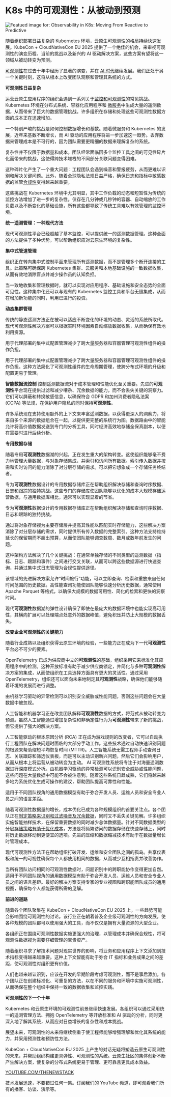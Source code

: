 # K8s 中的可观测性：从被动到预测

![Featued image for: Observability in K8s: Moving From Reactive to Predictive](https://cdn.thenewstack.io/media/2025/04/a81ce9bc-obsrvability123-1024x682.jpeg)

随着组织部署日益复杂的 Kubernetes 环境，云原生可观测性的格局持续快速发展。KubeCon + CloudNativeCon EU 2025 提供了一个绝佳的机会，来审视可观测性的演变历程、当前的挑战以及新兴的 AI 驱动解决方案，这些方案有望将这一领域从被动转变为预测。

[可观测性](https://thenewstack.io/observability/)在过去十年中经历了显著的演变，并在 [AI 时代](https://thenewstack.io/ai/)继续发展。我们正处于另一个关键时刻，这将从根本上改变团队观察和管理其系统的方式。

**可观测性日益复杂**

运营云原生应用程序的组织会遇到一系列关于[监控和可观测性](https://thenewstack.io/monitoring-vs-observability-whats-the-difference/)的常见挑战。Kubernetes 环境在分布式系统、容器化应用程序和 [微服务](https://thenewstack.io/microservices/)中生成大量的遥测数据，从而带来了巨大的数据管理挑战。许多组织在存储和处理这些可观测性数据方面的成本正在迅速增加。

一个特别严峻的挑战是如何控制数据增长和基数。随着微服务和 Kubernetes 的发展，近年来基数不断增长，而 AI 驱动的应用程序将进一步加速这一趋势。丢弃数据来管理成本是不可行的，因为团队需要更精细的数据来理解复杂的系统。

复杂性并不仅限于数据量和成本。团队经常面临因多个监控工具之间的可见性碎片化而带来的挑战，这使得跨技术堆栈的不同部分关联问题变得困难。

这种碎片化产生了一个重大问题：工程团队会遇到噪音和警报疲劳，从而更难以识别和解决关键问题。此外，随着全球隐私法规日益严格，确保日志和指标中敏感数据的监管[合规性](https://thenewstack.io/observability-is-not-observability-when-it-comes-to-business-kpis/)变得越来越重要。

这些挑战在 Kubernetes 环境中尤其明显，其中工作负载的动态和短暂性为传统的监控方法增加了进一步的复杂性。仅存在几分钟或几秒钟的容器、自动缩放的工作负载以及不断变化的基础设施，所有这些都导致了传统工具难以有效管理的监控环境。

**统一遥测管理：一种现代方法**

现代可观测性平台已经超越了基本监控，可以提供统一的遥测数据管理。这种全面的方法提供了多种优势，可以帮助组织应对云原生环境的复杂性。

**集中式管道管理**

组织正在转向集中式控制平面来管理所有遥测数据，而不是管理多个断开连接的工具。此策略可确保跨 Kubernetes 集群、云服务和本地基础设施的一致数据收集，从而有效地消除盲点并减少操作员的认知负担。

当一致地收集和管理数据时，就可以实现对应用程序、基础设施和安全态势的全面可见性。这种集中化还可以与现有的 Kubernetes 监控工具和平台无缝集成，从而在增加新功能的同时，利用已进行的投资。

**动态集群管理**

传统的静态遥测方法正在被可以适应不断变化的环境的动态、灵活的系统所取代。现代可观测性解决方案可以根据实时环境因素自动缩放数据收集，从而确保有效地利用资源。

用于代理部署的集中式配置管理减少了跨大量服务器和容器管理可观测性组件的操作负担。

用于代理部署的集中式配置管理减少了跨大量服务器和容器管理可观测性组件的操作负担。这种方法简化了可观测性组件的生命周期管理，使跨分布式环境的升级和配置更易于管理。

**智能数据流控制**
控制遥测数据流对于成本管理和性能优化至关重要。先进的**可观测性**平台现在提供过滤和减少嘈杂、冗余数据的能力，而不会丢失关键的洞察力。它们可以屏蔽和转换敏感信息，以确保符合 GDPR 和加州消费者隐私法案 (CCPA) 等法规，在保护用户隐私的同时保持**可观测性**。

许多系统现在支持使用额外的上下文来丰富遥测数据，以获得更深入的洞察力，将来自多个来源的数据组合在一起，以提供更完整的系统行为图。数据路由中的智能允许将高价值数据发送到专门的分析工具，同时经济高效地存储全保真副本，以便在需要时进行后续分析。

**专用数据存储**

随着专用**可观测性**数据湖的兴起，正在发生重大的架构转变。这使组织能够毫不费力地管理大量数据，与对象存储集成，并索引和访问所有数据。索引传入数据并按需和实时访问的能力消除了对分层存储的需求。可以把它想象成一个存储任务终结者。

专为**可观测性**数据设计的专用数据存储库正在帮助组织解决存储和查询时序数据、日志和跟踪的独特挑战。这些专门的存储库使团队能够以优化的成本大规模存储运营数据，与通用数据库相比，通常可以实现显着的节省。

专为**可观测性**数据设计的专用数据存储库正在帮助组织解决存储和查询时序数据、日志和跟踪的独特挑战。

通过将对象存储视为主要存储层并提高其性能以匹配实时存储能力，这些解决方案消除了对分层存储的需求，同时提供所有传入数据的完整索引。这种方法支持维持延长的保留期而不超出预算，从而使团队能够调查数周、数月或数年前发生的问题。

这种架构方法解决了几个关键挑战：在通常单独存储的不同类型的遥测数据（指标、日志、跟踪和事件）之间进行交叉关联，从而可以跨这些数据源进行快速查询，并通过集中式日志管理为合规性提供途径。

该领域的先进解决方案允许“时间旅行”功能，可以立即查询、检索和重放来自任何时间范围的历史数据。高性能查询功能使团队能够快速分析历史数据，通常使用 Apache Parquet 等格式，以确保大规模的数据可用性、简化的检索和更快的洞察时间。

现代**可观测性**数据湖的弹性设计确保了即使在最庞大的数据环境中也能实现高可用性，其横向扩展可以处理端点处意外的数据峰值，避免积压并防止大规模的数据丢失。

**改变企业可观测性的关键能力**

随着行业成熟以及组织获得云原生环境的经验，一些能力正在成为下一代**可观测性**平台必不可少的要素。

OpenTelemetry 已成为供应商中立的**可观测性**的基础，组织采用它来标准化其应用程序中的检测。这种开放标准有助于减少供应商锁定，并简化与多种**可观测性**解决方案的集成，从而使组织在工具选择方面具有更大的灵活性。通过采用 OpenTelemetry，组织还可以面向未来地制定其**可观测性**战略，确保他们能够随着环境的发展而进行调整。

由机器学习驱动的异常检测可以识别安全威胁或性能问题，否则这些问题会在大量数据中被忽视。

人工智能和机器学习正在改变团队解释**可观测性**数据的方式，将范式从被动转变为预测。虽然人工智能通过增加复杂性和非确定性行为为**可观测性**带来了新的挑战，但它提供了强大的解决方案。

人工智能驱动的根本原因分析 (RCA) 正在成为游戏规则的改变者，它可以自动执行工程团队在解决问题时面临的大部分手动工作。这些技术通过自动快速识别问题的根源来帮助缩短平均恢复时间 (MTTR)。人工智能系统无需工程师手动查询日志、关联跟踪和筛选仪表板，而是可以主动识别新兴问题，然后它们会影响用户，从而从根本上将运营从被动转变为主动。
AI 可观测性系统将专注于对海量遥测数据进行深度模式分析。由机器学习驱动的异常检测可以识别安全威胁或性能问题，这些问题在大量数据中可能不会被注意到。随着这些系统日趋成熟，它们将越来越多地为系统优化生成可操作的建议，帮助团队提高可靠性和性能。

适用于不同团队视角的通用数据模型有助于弥合开发人员、运维人员和安全专业人员之间的语言差距。

随着可观测性数据量的增长，成本优化已成为各种规模组织的首要关注点。各个团队正在[制定策略来识别和过滤噪音及冗余数据](https://thenewstack.io/the-architects-guide-to-the-modern-data-stack/)，同时又不丢失关键见解。许多组织实施智能抽样技术，在保留重要数据的同时减少总体数据量。针对不同数据类型的分层[存储策略有助于优化成本](https://thenewstack.io/object-storage-is-key-to-taming-cloud-costs/)，方法是将频繁访问的数据存储在快速存储上，同时将历史数据移动到更便宜的选项。先进的压缩和数据缩减技术有助于在数据量增长时管理成本。

现代可观测性方法正在帮助组织打破开发、运维和安全团队之间的孤岛。共享仪表板和统一的可视性确保每个人都使用相同的数据，从而减少互相指责并改善协作。

当所有团队访问相同的可观测性数据时，问题识别中的跨职能协作变得更加自然。适用于不同团队视角的通用数据模型有助于弥合开发人员、运维人员和安全专业人员之间的语言差距。最好的解决方案支持专家的专业视图和跨职能团队成员的通用视图，确保每个人都能获得所需的见解。

**前进的道路**

随着各个团队聚集在 KubeCon + CloudNativeCon EU 2025 上，一些趋势可能会影响围绕可观测性的讨论。该行业正在朝着普及企业级可观测性的方向发展，使各种规模的团队都可以使用强大的工具，而不仅仅是拥有大量资源的大型企业。

各组织正在围绕可观测性数据实施更强大的治理，以管理成本并确保合规性，将可观测性数据视为需要仔细管理的宝贵资产。

随着组织寻求了解技术问题对现实世界的影响，将业务和应用程序上下文添加到技术指标变得越来越重要。这种上下文智能有助于弥合 IT 指标和业务成果之间的差距，使可观测性对组织更有价值。

人们也越来越认识到，应该在开发的早期阶段考虑可观测性，而不是事后添加。各个团队正在创建标准化、可重复的方法，以在不同的服务和环境中实施可观测性，从而确保在整个组织中保持一致的数据收集和监控实践。

**可观测性的下一个十年**

Kubernetes 和云原生环境的可观测性前景继续快速发展。各组织可以通过采用统一的遥测管理方法、拥抱 OpenTelemetry 等开放标准和 AI 驱动的分析，同时更深入地了解其系统，从而应对日益增长的复杂性和成本挑战。

展望未来，可观测性的未来将继续侧重于使工程师能够增强理解和优化其系统的能力，并采用预测性和预防性方法。

KubeCon + CloudNativeCon EU 2025 上产生的对话无疑将塑造云原生可观测性的未来，并帮助组织构建更具弹性、可观测性的系统。云原生社区的集体创新不断产生解决方案，使复杂的分布式系统更易于管理、更可靠且更具成本效益。

[YOUTUBE.COM/THENEWSTACK](https://youtube.com/thenewstack?sub_confirmation=1)

技术发展迅速，不要错过任何一集。订阅我们的 YouTube 频道，即可观看我们所有的播客、访谈、演示等。